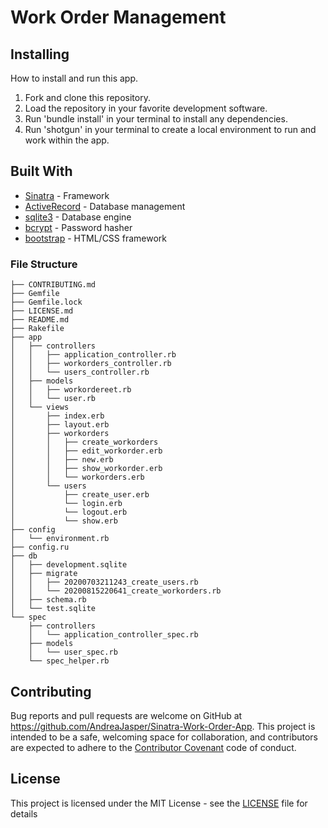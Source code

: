 # Work Order Management

## Installing

How to install and run this app.

1. Fork and clone this repository.
2. Load the repository in your favorite development software.
3. Run 'bundle install' in your terminal to install any dependencies.
4. Run 'shotgun' in your terminal to create a local environment to run and work within the app.

## Built With

* [Sinatra](https://rubygems.org/gems/sinatra) - Framework
* [ActiveRecord](https://rubygems.org/gems/activerecord) - Database management
* [sqlite3](https://rubygems.org/gems/sqlite3) - Database engine
* [bcrypt](https://rubygems.org/gems/bcrypt) - Password hasher
* [bootstrap](https://getbootstrap.com/) - HTML/CSS framework

### File Structure

```
├── CONTRIBUTING.md
├── Gemfile
├── Gemfile.lock
├── LICENSE.md
├── README.md
├── Rakefile
├── app
│   ├── controllers
│   │   ├── application_controller.rb
│   │   ├── workorders_controller.rb
│   │   └── users_controller.rb
│   ├── models
│   │   ├── workordereet.rb
│   │   └── user.rb
│   └── views
│       ├── index.erb
│       ├── layout.erb
│       ├── workorders
│       │   ├── create_workorders
│       │   ├── edit_workorder.erb
│       │   ├── new.erb
│       │   ├── show_workorder.erb
│       │   └── workorders.erb
│       └── users
│           ├── create_user.erb
│           └── login.erb
│           └── logout.erb
│           └── show.erb
├── config
│   └── environment.rb
├── config.ru
├── db
│   ├── development.sqlite
│   ├── migrate
│   │   ├── 20200703211243_create_users.rb
│   │   └── 20200815220641_create_workorders.rb
│   ├── schema.rb
│   └── test.sqlite
└── spec
    ├── controllers
    │   └── application_controller_spec.rb
    ├── models
    │   └── user_spec.rb
    └── spec_helper.rb
```

## Contributing

Bug reports and pull requests are welcome on GitHub at https://github.com/AndreaJasper/Sinatra-Work-Order-App. This project is intended to be a safe, welcoming space for collaboration, and contributors are expected to adhere to the [Contributor Covenant](https://www.contributor-covenant.org/) code of conduct.

## License

This project is licensed under the MIT License - see the [LICENSE](https://github.com/AndreaJasper/Sinatra-Work-Order-App/blob/master/LICENSE.md) file for details
